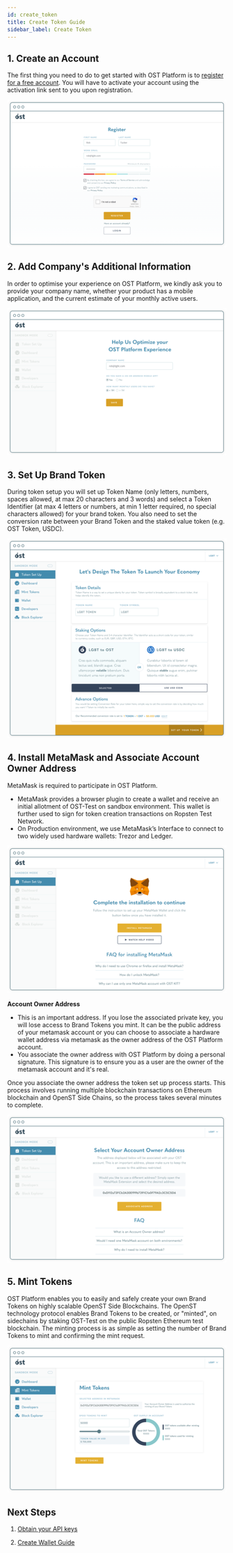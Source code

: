 ```yaml
---
id: create_token
title: Create Token Guide
sidebar_label: Create Token
---
```


## 1. Create an Account
The first thing you need to do to get started with OST Platform is to [register for a free account](https://platform.ost.com/sign-up). You will have to activate your account using the activation link sent to you upon registration.


![create-account](/platform/docs/assets/token-setup/Register.png)

## 2. Add Company's Additional Information
In order to optimise your experience on OST Platform, we kindly ask you to provide your company name, whether your product has a mobile application, and the current estimate of your monthly active users.

![create-account](/platform/docs/assets/token-setup/Additional_information.png)

## 3. Set Up Brand Token
During token setup you will set up Token Name (only letters, numbers, spaces allowed, at max 20 characters and 3 words) and select a Token Identifier (at max 4 letters or numbers, at min 1 letter required, no special characters allowed) for your brand token. You also need to set the conversion rate between your Brand Token and the staked value token (e.g. OST Token, USDC).

![create-account](/platform/docs/assets/token-setup/Token_setup.png)


##  4. Install MetaMask and Associate Account Owner Address
MetaMask is required to participate in OST Platform.  

* MetaMask provides a browser plugin to create a wallet and receive an initial allotment of OST-Test on sandbox environment. This wallet is further used to sign for token creation transactions on Ropsten Test Network.
* On Production environment, we use MetaMask’s Interface to connect to two widely used hardware wallets: Trezor and Ledger.

![Two-Factor Authentication](/platform/docs/assets/token-setup/Install_metamask.png)


**Account Owner Address**

* This is an important address. If you lose the associated private key, you will lose access to Brand Tokens you mint. It can be the public address of your metamask account or you can choose to associate a hardware wallet address via metamask as the owner address of the OST Platform account.
* You associate the owner address with OST Platform by doing a personal signature. This signature is to ensure you as a user are the owner of the metamask account and it's real.

Once you associate the owner address the token set up process starts. This process involves running multiple blockchain transactions on Ethereum blockchain and OpenST Side Chains, so the process takes several minutes to complete.

![create-account](/platform/docs/assets/token-setup/Account_setup.png)


## 5. Mint Tokens

OST Platform enables you to easily and safely create your own Brand Tokens on highly scalable OpenST Side Blockchains. The OpenST technology protocol enables Brand Tokens to be created, or "minted", on sidechains by staking OST-Test on the public Ropsten Ethereum test blockchain. The minting process is as simple as setting the number of Brand Tokens to mint and confirming the mint request. 

![create-account](/platform/docs/assets/token-setup/Mint_tokens.png)


## Next Steps

1. [Obtain your API keys](/platform/docs/sdk/getting_started/authentication/#obtaining-your-api-keys)

2. [Create Wallet Guide](/platform/docs/guides/create_wallet/)

